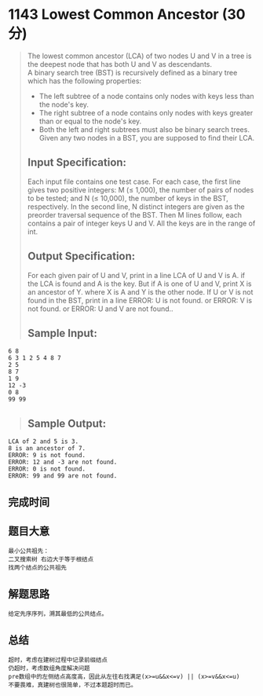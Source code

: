 # 1143 Lowest Common Ancestor (30 分)  
> The lowest common ancestor (LCA) of two nodes U and V in a tree is the deepest node that has both U and V as descendants.  
> A binary search tree (BST) is recursively defined as a binary tree which has the following properties:  
> - The left subtree of a node contains only nodes with keys less than the node's key.  
> - The right subtree of a node contains only nodes with keys greater than or equal to the node's key.  
> - Both the left and right subtrees must also be binary search trees.  
> Given any two nodes in a BST, you are supposed to find their LCA.  
> ## Input Specification:  
> Each input file contains one test case. For each case, the first line gives two positive integers: M (≤ 1,000), the number of pairs of nodes to be tested; and N (≤ 10,000), the number of keys in the BST, respectively. In the second line, N distinct integers are given as the preorder traversal sequence of the BST. Then M lines follow, each contains a pair of integer keys U and V. All the keys are in the range of int.  
> ## Output Specification:  
> For each given pair of U and V, print in a line LCA of U and V is A. if the LCA is found and A is the key. But if A is one of U and V, print X is an ancestor of Y. where X is A and Y is the other node. If U or V is not found in the BST, print in a line ERROR: U is not found. or ERROR: V is not found. or ERROR: U and V are not found..  
> ## Sample Input:
```
6 8
6 3 1 2 5 4 8 7
2 5
8 7
1 9
12 -3
0 8
99 99
```
> ## Sample Output:
```
LCA of 2 and 5 is 3.
8 is an ancestor of 7.
ERROR: 9 is not found.
ERROR: 12 and -3 are not found.
ERROR: 0 is not found.
ERROR: 99 and 99 are not found.
```
## 完成时间

## 题目大意
```
最小公共祖先：
二叉搜索树 右边大于等于根结点
找两个结点的公共祖先
```
## 解题思路
```
给定先序序列，溯其最低的公共结点。
```
## 总结
```
超时，考虑在建树过程中记录前缀结点
仍超时，考虑数组角度解决问题
pre数组中的左侧结点高度高，因此从左往右找满足(x>=u&&x<=v) || (x>=v&&x<=u)
不要畏难，真建树也很简单，不过本题超时而已。
```